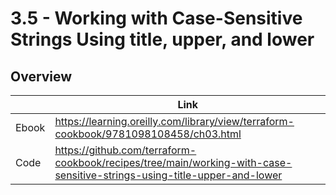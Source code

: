 # 3.5 - Working with Case-Sensitive Strings Using title, upper, and lower

## Overview

|       | Link                                                                                 |
|-------|--------------------------------------------------------------------------------------|
| Ebook | https://learning.oreilly.com/library/view/terraform-cookbook/9781098108458/ch03.html |
| Code  | https://github.com/terraform-cookbook/recipes/tree/main/working-with-case-sensitive-strings-using-title-upper-and-lower                   |
